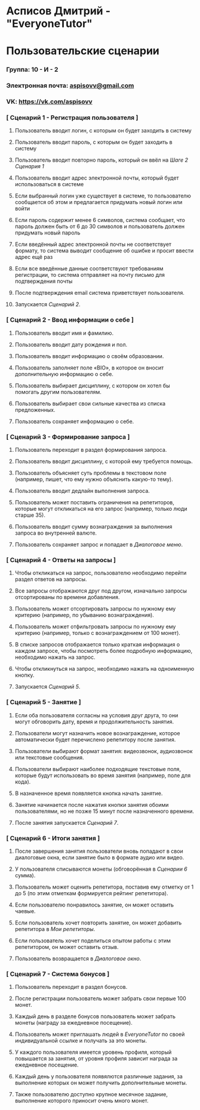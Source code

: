 # Асписов Дмитрий - "EveryoneTutor"
# Пользовательские сценарии

### Группа: 10 - И - 2
### Электронная почта: aspisovv@gmail.com
### VK: https://vk.com/aspisovv


### [ Сценарий 1 - Регистрация пользователя ]

1. Пользователь вводит логин, с которым он будет заходить в систему

2. Пользователь вводит пароль, с которым он будет заходить в систему

3. Пользователь вводит повторно пароль, который он ввёл на *Шаге 2 Сценария 1*

4. Пользователь вводит адрес электронной почты, который будет использоваться в системе

5. Если выбранный логин уже существует в системе, то пользователю сообщается об этом и предлагается придумать новый логин или войти

6. Если пароль содержит менее 6 символов, система сообщает, что пароль должен быть от 6 до 30 символов и пользователь должен придумать
новый пароль

7. Если введённый адрес электронной почты не соответствует формату, то система выводит сообщение об ошибке и просит ввести адрес ещё раз

8. Если все введённые данные соответствуют требованиям регистрации, то система отправляет на почту письмо для подтверждения почты

9. После подтверждения email система приветствует пользователя.

10. Запускается *Сценарий 2*.

### [ Сценарий 2 - Ввод информации о себе ]

1. Пользователь вводит имя и фамилию.

2. Пользователь вводит дату рождения и пол.

3. Пользователь вводит информацию о своём образовании.

4. Пользователь заполняет поле «BIO», в которое он вносит дополнительную информацию о себе.

5. Пользователь выбирает дисциплину, с котором он хотел бы помогать другим пользователям.

6. Пользователь выбирает свои сильные качества из списка предложенных.

7. Пользователь сохраняет информацию о себе.

### [ Сценарий 3 - Формирование запроса ]

1. Пользователь переходит в раздел формирования запроса.

2. Пользователь вводит дисциплину, с которой ему требуется помощь.

3. Пользователь объясняет суть проблемы в текстовом поле (например, пишет, что ему нужно объяснить какую-то тему).

4. Пользователь вводит дедлайн выполнения запроса.

5. Пользователь может поставить ограничения на репетиторов, которые могут откликаться на его запрос (например, только люди старше 35).

6. Пользователь вводит сумму вознаграждения за выполнения запроса во внутренней валюте.

7. Пользователь сохраняет запрос и попадает в *Диалоговое меню*.


### [ Сценарий 4 - Ответы на запросы ]

1. Чтобы откликаться на запрос, пользователю необходимо перейти раздел ответов на запросы.

2. Все запросы отображаются друг под другом, изначально запросы отсортированы по времени добавления.

3. Пользователь может отсортировать запросы по нужному ему критерию (например, по убыванию вознаграждения).

4. Пользователь может отфильтровать запросы по нужному ему критерию (например, только с вознаграждением от 100 монет).

5. В списке запросов отображается только краткая информация о каждом запросе, чтобы посмотреть более подробную информацию, необходимо нажать на запрос.

6. Чтобы откликнуться на запрос, необходимо нажать на одноименную кнопку.

7. Запускается *Сценарий 5*.


### [ Сценарий 5 - Занятие ]

1. Если оба пользователя согласны на условия друг друга, то они могут обговорить дату, время и продолжительность занятия.

2. Пользователи могут назначить новое вознаграждение, которое автоматически будет перечислено репетитору после занятия.

3. Пользователи выбирают формат занятия: видеозвонок, аудиозвонок или текстовые сообщения.

4. Пользователи выбирают наиболее подходящие текстовые поля, которые будут использовать во время занятия (например, поле для кода).

5. В назначенное время появляется кнопка начать занятие.

6. Занятие начинается после нажатия кнопки занятия обоими пользователями, но не позже 15 минут после назначенного времени.

7. После занятия запускается *Сценарий 7*.


### [ Сценарий 6 - Итоги занятия ]

1. После завершения занятия пользователи вновь попадают в свои диалоговые окна, если занятие было в формате аудио или видео.

2. У пользователя списываются монеты (обговорённая в *Сценарии 6* сумма).

3. Пользователь может оценить репетитора, поставив ему отметку от 1 до 5 (по этим отметкам формируется рейтинг репетитора).

4. Если пользователю понравилось занятие, он может оставить чаевые.

5. Если пользователь хочет повторить занятие, он может добавить репетитора в *Мои репетиторы*.

6. Если пользователь хочет поделиться опытом работы с этим репетитором, он может оставить отзыв.

7. Пользователь возвращается в *Диалоговое окно*.


### [ Сценарий 7 - Система бонусов ]

1. Пользователь переходит в раздел бонусов.

2. После регистрации пользователь может забрать свои первые 100 монет.

3. Каждый день в разделе бонусов пользователь может забрать монеты (награду за ежедневное посещение).

4. Пользователь может приглашать людей в *EveryoneTutor* по своей индивидуальной ссылке и получать за это монеты.

5. У каждого пользователя имеется уровень профиля, который повышается за занятия, от уровня профиля зависит награда за ежедневное посещение.

6. Каждый день у пользователя появялются различные задания, за выполнение которых он может получить дополнительные монеты.

7. Также пользователю доступно крупное месячное задание, выполнение которого приносит очень много монет.
